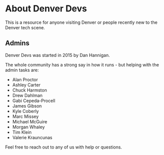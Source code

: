 # About Denver Devs

This is a resource for anyone visiting Denver or people recently new to the Denver tech scene.

## Admins
Denver Devs was started in 2015 by Dan Hannigan.

The whole community has a strong say in how it runs - but helping with the admin tasks are:

* Alan Proctor
* Ashley Carter
* Chuck Harmston
* Drew Dahlman
* Gabi Cepeda-Procell
* James Gibson
* Kyle Coberly
* Marc Missey
* Michael McGuire
* Morgan Whaley
* Tim Klein
* Valerie Krauncunas

Feel free to reach out to any of us with help or questions.